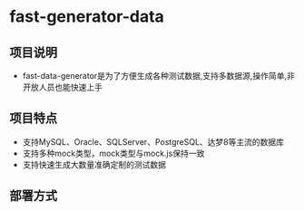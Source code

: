# fast-generator-data

## 项目说明
- fast-data-generator是为了方便生成各种测试数据,支持多数据源,操作简单,非开放人员也能快速上手

## 项目特点
- 支持MySQL、Oracle、SQLServer、PostgreSQL、达梦8等主流的数据库
- 支持多种mock类型，mock类型与mock.js保持一致
- 支持快速生成大数量准确定制的测试数据

## 部署方式
